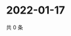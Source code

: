 # 2022-01-17

共 0 条

<!-- BEGIN WEIBO -->
<!-- 最后更新时间 Mon Jan 17 2022 17:00:48 GMT+0800 (China Standard Time) -->

<!-- END WEIBO -->
